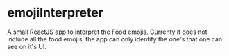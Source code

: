 # emojiInterpreter

A small ReactJS app to interpret the Food emojis. Currenty it does not include all the food emojis, the app can only identify the one's that one can see on it's UI.
